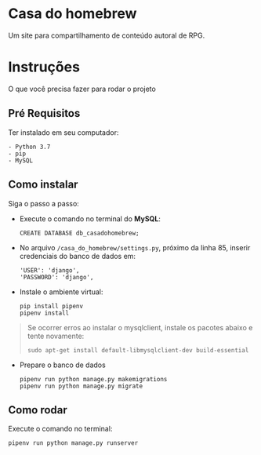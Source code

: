 # Casa do homebrew

Um site para compartilhamento de conteúdo autoral de RPG.

# Instruções
O que você precisa fazer para rodar o projeto

## Pré Requisitos
Ter instalado em seu computador:
```
- Python 3.7
- pip
- MySQL
```

## Como instalar
Siga o passo a passo:

-   Execute o comando no terminal do **MySQL**:
    ```
    CREATE DATABASE db_casadohomebrew;
    ```

-   No arquivo ```/casa_do_homebrew/settings.py```, próximo da linha 85, inserir credenciais do banco de dados em:
   
    ```
    'USER': 'django',
    'PASSWORD': 'django',
    ``` 


-   Instale o ambiente virtual:
    
    ```
    pip install pipenv
    pipenv install
    ```
    
> Se ocorrer erros ao instalar o mysqlclient, instale os pacotes abaixo e tente novamente:
>
>`sudo apt-get install default-libmysqlclient-dev build-essential`

-   Prepare o banco de dados
    ```
    pipenv run python manage.py makemigrations
    pipenv run python manage.py migrate
    ```
  
## Como rodar
Execute o comando no terminal:
```
pipenv run python manage.py runserver 
```
